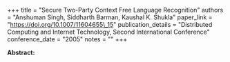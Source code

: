 +++
title = "Secure Two-Party Context Free Language Recognition"
authors = "Anshuman Singh, Siddharth Barman, Kaushal K. Shukla"
paper_link = "https://doi.org/10.1007/11604655\_15"
publication_details = "Distributed Computing and Internet Technology,  Second International Conference"
conference_date = "2005"
notes = ""
+++

<b>Abstract:</b>
